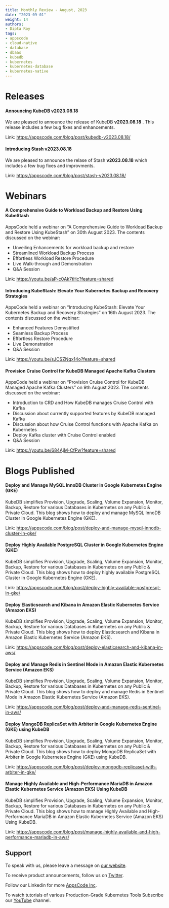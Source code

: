 ```yaml
---
title: Monthly Review - August, 2023
date: "2023-09-01"
weight: 14
authors:
- Dipta Roy
tags:
- appscode
- cloud-native
- database
- dbaas
- kubedb
- kubernetes
- kubernetes-database
- kubernetes-native
---
```


# Releases


#### Announcing KubeDB v2023.08.18

We are pleased to announce the release of KubeDB **v2023.08.18** . This release includes a few bug fixes and enhancements.

Link: https://appscode.com/blog/post/kubedb-v2023.08.18/


#### Introducing Stash v2023.08.18

We are pleased to announce the relase of Stash **v2023.08.18** which includes a few bug fixes and improvments.

Link: https://appscode.com/blog/post/stash-v2023.08.18/



# Webinars


#### A Comprehensive Guide to Workload Backup and Restore Using KubeStash

AppsCode held a webinar on “A Comprehensive Guide to Workload Backup and Restore Using KubeStash” on 30th August 2023. The contents discussed on the webinar:

- Unveiling Enhancements for workload backup and restore
- Streamlined Workload Backup Process
- Effortless Workload Restore Procedure
- Live Walk-through and Demonstration
- Q&A Session

Link: https://youtu.be/aP-c0Ak7tHc?feature=shared


#### Introducing KubeStash: Elevate Your Kubernetes Backup and Recovery Strategies

AppsCode held a webinar on “Introducing KubeStash: Elevate Your Kubernetes Backup and Recovery Strategies” on 16th August 2023. The contents discussed on the webinar:

- Enhanced Features Demystified
- Seamless Backup Process
- Effortless Restore Procedure
- Live Demonstration
- Q&A Session

Link: https://youtu.be/sJCSZNqx14o?feature=shared


#### Provision Cruise Control for KubeDB Managed Apache Kafka Clusters

AppsCode held a webinar on “Provision Cruise Control for KubeDB Managed Apache Kafka Clusters” on 9th August 2023. The contents discussed on the webinar:

- Introduction to CRD and How KubeDB manages Cruise Control with Kafka
- Discussion about currently supported features by KubeDB managed Kafka
- Discussion about how Cruise Control functions with Apache Kafka on Kubernetes
- Deploy Kafka cluster with Cruise Control enabled
- Q&A Session

Link: https://youtu.be/684AjM-CfPw?feature=shared


# Blogs Published


#### Deploy and Manage MySQL InnoDB Cluster in Google Kubernetes Engine (GKE)

KubeDB simplifies Provision, Upgrade, Scaling, Volume Expansion, Monitor, Backup, Restore for various Databases in Kubernetes on any Public & Private Cloud. This blog shows how to deploy and manage MySQL InnoDB Cluster in Google Kubernetes Engine (GKE).

Link: https://appscode.com/blog/post/deploy-and-manage-mysql-innodb-cluster-in-gke/


#### Deploy Highly Available PostgreSQL Cluster in Google Kubernetes Engine (GKE)

KubeDB simplifies Provision, Upgrade, Scaling, Volume Expansion, Monitor, Backup, Restore for various Databases in Kubernetes on any Public & Private Cloud. This blog shows how to deploy highly available PostgreSQL Cluster in Google Kubernetes Engine (GKE).

Link: https://appscode.com/blog/post/deploy-highly-available-postgresql-in-gke/


#### Deploy Elasticsearch and Kibana in Amazon Elastic Kubernetes Service (Amazon EKS)

KubeDB simplifies Provision, Upgrade, Scaling, Volume Expansion, Monitor, Backup, Restore for various Databases in Kubernetes on any Public & Private Cloud. This blog shows how to deploy Elasticsearch and Kibana in Amazon Elastic Kubernetes Service (Amazon EKS).

Link: https://appscode.com/blog/post/deploy-elasticsearch-and-kibana-in-aws/


#### Deploy and Manage Redis in Sentinel Mode in Amazon Elastic Kubernetes Service (Amazon EKS)

KubeDB simplifies Provision, Upgrade, Scaling, Volume Expansion, Monitor, Backup, Restore for various Databases in Kubernetes on any Public & Private Cloud. This blog shows how to deploy and manage Redis in Sentinel Mode in Amazon Elastic Kubernetes Service (Amazon EKS). 

Link: https://appscode.com/blog/post/deploy-and-manage-redis-sentinel-in-aws/


#### Deploy MongoDB ReplicaSet with Arbiter in Google Kubernetes Engine (GKE) using KubeDB

KubeDB simplifies Provision, Upgrade, Scaling, Volume Expansion, Monitor, Backup, Restore for various Databases in Kubernetes on any Public & Private Cloud. This blog shows how to deploy MongoDB ReplicaSet with Arbiter in Google Kubernetes Engine (GKE) using KubeDB.

Link: https://appscode.com/blog/post/deploy-mongodb-replicaset-with-arbiter-in-gke/


#### Manage Highly Available and High-Performance MariaDB in Amazon Elastic Kubernetes Service (Amazon EKS) Using KubeDB

KubeDB simplifies Provision, Upgrade, Scaling, Volume Expansion, Monitor, Backup, Restore for various Databases in Kubernetes on any Public & Private Cloud. This blog shows how to manage Highly Available and High-Performance MariaDB in Amazon Elastic Kubernetes Service (Amazon EKS) Using KubeDB.

Link: https://appscode.com/blog/post/manage-highly-available-and-high-performance-mariadb-in-aws/



## Support

To speak with us, please leave a message on [our website](https://appscode.com/contact/).

To receive product announcements, follow us on [Twitter](https://twitter.com/AppsCodeHQ/).

Follow our Linkedin for more [AppsCode Inc](https://www.linkedin.com/company/appscode/).

To watch tutorials of various Production-Grade Kubernetes Tools Subscribe our [YouTube](https://youtube.com/@appscode) channel.
